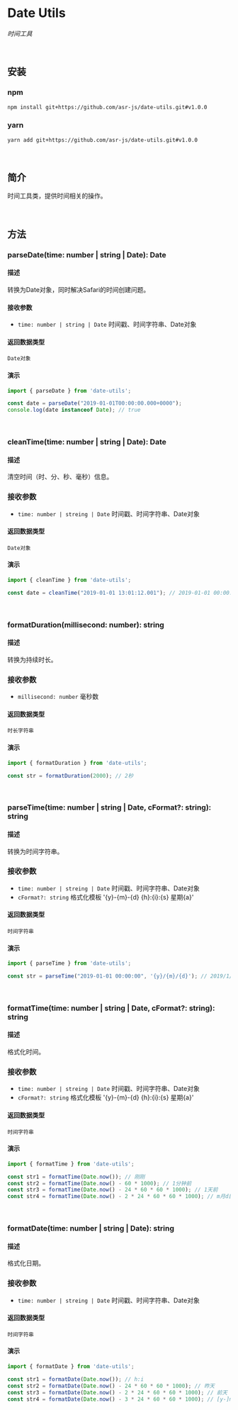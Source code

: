 # Date Utils

*时间工具*

<br/>

## 安装

### npm

``` sh
npm install git+https://github.com/asr-js/date-utils.git#v1.0.0
```

### yarn

``` sh
yarn add git+https://github.com/asr-js/date-utils.git#v1.0.0
```

<br/>

## 简介

时间工具类，提供时间相关的操作。

<br/>

## 方法

### parseDate(time: number | string | Date): Date

#### 描述

转换为Date对象，同时解决Safari的时间创建问题。

#### 接收参数

- `time: number | string | Date` 时间戳、时间字符串、Date对象

#### 返回数据类型

`Date对象`

#### 演示

``` typescript
import { parseDate } from 'date-utils';

const date = parseDate("2019-01-01T00:00:00.000+0000");
console.log(date instanceof Date); // true
```

<br/>

### cleanTime(time: number | string | Date): Date

#### 描述

清空时间（时、分、秒、毫秒）信息。

### 接收参数

- `time: number | streing | Date` 时间戳、时间字符串、Date对象

#### 返回数据类型

`Date对象`

#### 演示

``` typescript
import { cleanTime } from 'date-utils';

const date = cleanTime("2019-01-01 13:01:12.001"); // 2019-01-01 00:00:00.000
```

<br/>

### formatDuration(millisecond: number): string

#### 描述

转换为持续时长。

### 接收参数

- `millisecond: number` 毫秒数

#### 返回数据类型

`时长字符串`

#### 演示

```typescript
import { formatDuration } from 'date-utils';

const str = formatDuration(2000); // 2秒
```

<br/>

### parseTime(time: number | string | Date, cFormat?: string): string

#### 描述

转换为时间字符串。

### 接收参数

- `time: number | streing | Date` 时间戳、时间字符串、Date对象
- `cFormat?: string` 格式化模板 '{y}-{m}-{d} {h}:{i}:{s} 星期{a}'

#### 返回数据类型

`时间字符串`

#### 演示

```typescript
import { parseTime } from 'date-utils';

const str = parseTime("2019-01-01 00:00:00", '{y}/{m}/{d}'); // 2019/1/1
```

<br/>

### formatTime(time: number | string | Date, cFormat?: string): string

#### 描述

格式化时间。

### 接收参数

- `time: number | streing | Date` 时间戳、时间字符串、Date对象
- `cFormat?: string` 格式化模板 '{y}-{m}-{d} {h}:{i}:{s} 星期{a}'

#### 返回数据类型

`时间字符串`

#### 演示

```typescript
import { formatTime } from 'date-utils';

const str1 = formatTime(Date.now()); // 刚刚
const str2 = formatTime(Date.now() - 60 * 1000); // 1分钟前
const str3 = formatTime(Date.now() - 24 * 60 * 60 * 1000); // 1天前
const str4 = formatTime(Date.now() - 2 * 24 * 60 * 60 * 1000); // m月d日h时i分
```

<br/>

### formatDate(time: number | string | Date): string

#### 描述

格式化日期。

### 接收参数

- `time: number | streing | Date` 时间戳、时间字符串、Date对象

#### 返回数据类型

`时间字符串`

#### 演示

```typescript
import { formatDate } from 'date-utils';

const str1 = formatDate(Date.now()); // h:i
const str2 = formatDate(Date.now() - 24 * 60 * 60 * 1000); // 昨天
const str3 = formatDate(Date.now() - 2 * 24 * 60 * 60 * 1000); // 前天
const str4 = formatDate(Date.now() - 3 * 24 * 60 * 60 * 1000); // [y-]m-d
```

